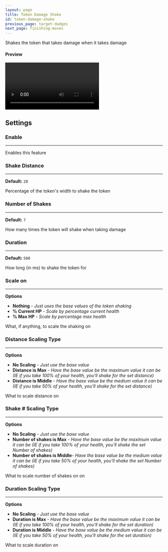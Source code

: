 ```yaml
---
layout: page
title: Token Damage Shake
id: token-damage-shake
previous_page: target-dodges
next_page: finishing-moves
---
```


Shakes the token that takes damage when it takes damage

#### Preview

<video controls>
  <source src="../../videos/token-damage-shake.mp4" type="video/mp4">
</video>

## Settings

### Enable

---

Enables this feature

### Shake Distance

---

**Default:** `20`

Percentage of the token's width to shake the token

### Number of Shakes

---

**Default:** `7`

How many times the token will shake when taking damage

### Duration

---

**Default:** `500`

How long (in ms) to shake the token for

### Scale on

---

**Options**

-   **Nothing** - _Just uses the base values of the token shaking_
-   **% Current HP** - _Scale by percentage current health_
-   **% Max HP** - _Scale by percentage max health_

What, if anything, to scale the shaking on

### Distance Scaling Type

---

**Options**

-   **No Scaling** - _Just use the base value_
-   **Distance is Max** - _Have the base value be the maximum value it can be (IE if you take 100% of your health, you'll shake for the set distance)_
-   **Distance is Middle** - _Have the base value be the medium value it can be (IE if you take 50% of your health, you'll shake for the set distance)_

What to scale distance on

### Shake # Scaling Type

---

**Options**

-   **No Scaling** - _Just use the base value_
-   **Number of shakes is Max** - _Have the base value be the maximum value it can be (IE if you take 100% of your health, you'll shake the set Number of shakes)_
-   **Number of shakes is Middle**- _Have the base value be the medium value it can be (IE if you take 50% of your health, you'll shake the set Number of shakes)_

What to scale number of shakes on on

### Duration Scaling Type

---

**Options**

-   **No Scaling** - _Just use the base value_
-   **Duration is Max** - _Have the base value be the maximum value it can be (IE if you take 100% of your health, you'll shake for the set duration)_
-   **Duration is Middle** - _Have the base value be the medium value it can be (IE if you take 50% of your health, you'll shake for the set duration)_

What to scale duration on

